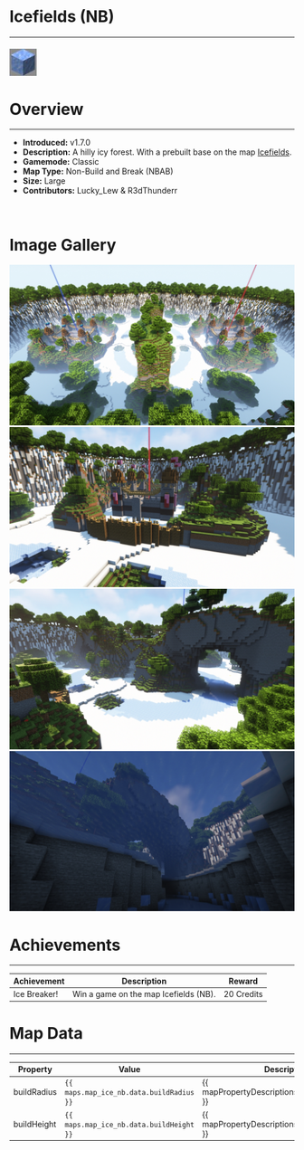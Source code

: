 # Icefields (NB)

***

#### ![iceNBicon](../assets/icons/ice-NB-icon.jpg)

# Overview
***
- **Introduced:** v1.7.0
- **Description:** A hilly icy forest. With a prebuilt base on the map [Icefields](icefields).
- **Gamemode:** Classic
- **Map Type:** Non-Build and Break (NBAB)
- **Size:** Large
- **Contributors:** Lucky_Lew & R3dThunderr

<br />  

# Image Gallery
![IceNB - Overview](../assets/maps/iceNB/icenb-overview.jpg '')
![IceNB - Base](../assets/maps/iceNB/iceNB-base.jpg '')
![IceNB - Middle](../assets/maps/iceNB/icenb-middle.jpg '')
![IceNB - Under Middle](../assets/maps/iceNB/icenb-underice.jpg '')

# Achievements
***

| Achievement | Description | Reward |
| ----- | ----- | ------ |
| Ice Breaker! | Win a game on the map Icefields (NB). | 20 Credits |



# Map Data
***

| Property | Value | Description |
| ----------- | ----------- | ------ |
| buildRadius |`{{ maps.map_ice_nb.data.buildRadius }}`| {{ mapPropertyDescriptions.buildRadius.classic }} |
| buildHeight |`{{ maps.map_ice_nb.data.buildHeight }}`| {{ mapPropertyDescriptions.buildHeight.classic }} |